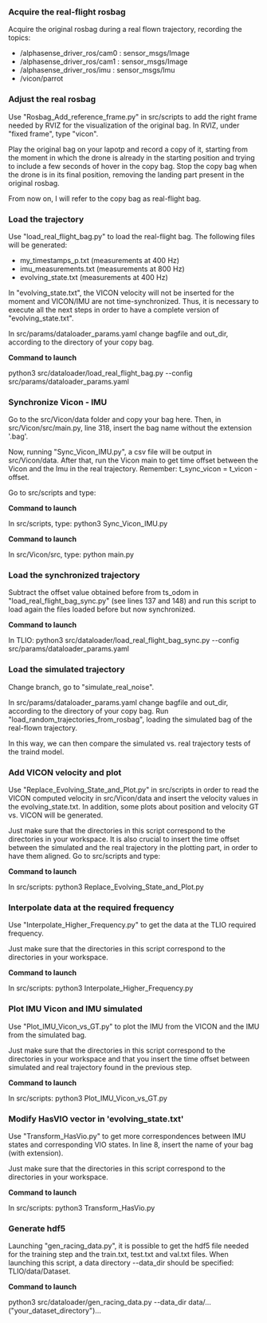 ### Acquire the real-flight rosbag

Acquire the original rosbag during a real flown trajectory, recording the topics:     

- /alphasense_driver_ros/cam0 : sensor_msgs/Image        
- /alphasense_driver_ros/cam1 : sensor_msgs/Image        
- /alphasense_driver_ros/imu  : sensor_msgs/Imu          
- /vicon/parrot   

### Adjust the real rosbag

Use "Rosbag_Add_reference_frame.py" in src/scripts to add the right frame needed by RVIZ for the visualization of the original bag. In RVIZ, under "fixed frame", type "vicon".

Play the original bag on your lapotp and record a copy of it, starting from the moment in which the drone is already in the starting position and trying to include a few seconds of hover in the copy bag. Stop the copy bag when the drone is in its final position, removing the landing part present in the original rosbag. 

From now on, I will refer to the copy bag as real-flight bag. 

### Load the trajectory 

Use "load_real_flight_bag.py" to load the real-flight bag.
The following files will be generated:

- my_timestamps_p.txt (measurements at 400 Hz)
- imu_measurements.txt (measurements at 800 Hz)
- evolving_state.txt (measurements at 400 Hz)

In "evolving_state.txt", the VICON velocity will not be inserted for the moment and VICON/IMU are not time-synchronized. Thus, it is necessary to execute all the next steps in order to have a complete version of "evolving_state.txt". 

In src/params/dataloader_params.yaml change bagfile and out_dir, according to the directory of your copy bag. 

**Command to launch**

python3 src/dataloader/load_real_flight_bag.py --config src/params/dataloader_params.yaml

### Synchronize Vicon - IMU

Go to the src/Vicon/data folder and copy your bag here. Then, in src/Vicon/src/main.py, line 318, insert the bag name without the extension '.bag'.

Now, running "Sync_Vicon_IMU.py", a csv file will be output in src/Vicon/data. 
After that, run the Vicon main to get time offset between the Vicon and the Imu in the real trajectory. 
Remember: t_sync_vicon = t_vicon - offset.

Go to src/scripts and type:

**Command to launch**

In src/scripts, type: python3 Sync_Vicon_IMU.py

**Command to launch**

In src/Vicon/src, type: python main.py

### Load the synchronized trajectory 

Subtract the offset value obtained before from ts_odom in "load_real_flight_bag_sync.py" (see lines 137 and 148) and run this script to load again the files loaded before but now synchronized. 

**Command to launch**

In TLIO: python3 src/dataloader/load_real_flight_bag_sync.py --config src/params/dataloader_params.yaml

### Load the simulated trajectory 

Change branch, go to "simulate_real_noise". 

In src/params/dataloader_params.yaml change bagfile and out_dir, according to the directory of your copy bag. Run "load_random_trajectories_from_rosbag", loading the simulated bag of the real-flown trajectory. 

In this way, we can then compare the simulated vs. real trajectory tests of the traind model.  

### Add VICON velocity and plot

Use "Replace_Evolving_State_and_Plot.py" in src/scripts in order to read the VICON computed velocity in src/Vicon/data and insert the velocity values in the evolving_state.txt.
In addition, some plots about position and velocity GT vs. VICON will be generated.

Just make sure that the directories in this script correspond to the directories in your workspace. It is also crucial to insert the time offset between the simulated and the real trajectory in the plotting part, in order to have them aligned. 
Go to src/scripts and type: 

**Command to launch**

In src/scripts: python3 Replace_Evolving_State_and_Plot.py

### Interpolate data at the required frequency

Use "Interpolate_Higher_Frequency.py" to get the data at the TLIO required frequency. 

Just make sure that the directories in this script correspond to the directories in your workspace. 

**Command to launch**

In src/scripts: python3 Interpolate_Higher_Frequency.py

### Plot IMU Vicon and IMU simulated 

Use "Plot_IMU_Vicon_vs_GT.py" to plot the IMU from the VICON and the IMU from the simulated bag. 

Just make sure that the directories in this script correspond to the directories in your workspace and that you insert the time offset between simulated and real trajectory found in the previous step.

**Command to launch**

In src/scripts: python3 Plot_IMU_Vicon_vs_GT.py

### Modify HasVIO vector in 'evolving_state.txt'

Use "Transform_HasVio.py" to get more correspondences between IMU states and corresponding VIO states. In line 8, insert the name of your bag (with extension).

Just make sure that the directories in this script correspond to the directories in your workspace.

**Command to launch**

In src/scripts: python3 Transform_HasVio.py

### Generate hdf5

Launching "gen_racing_data.py", it is possible to get the hdf5 file needed for the training step and the train.txt, test.txt and val.txt files.
When launching this script, a data directory --data_dir should be specified: TLIO/data/Dataset. 

**Command to launch**

python3 src/dataloader/gen_racing_data.py --data_dir data/...("your_dataset_directory")...

